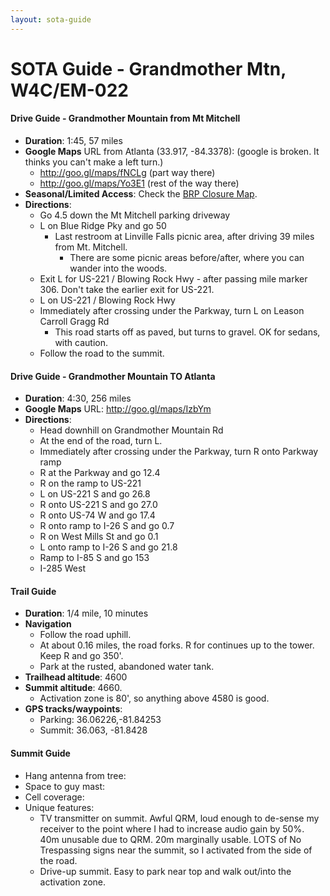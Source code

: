 ```yaml
---
layout: sota-guide
---
```

# SOTA Guide - Grandmother Mtn, W4C/EM-022

#### Drive Guide - Grandmother Mountain from Mt Mitchell

* **Duration**: 1:45, 57 miles
* **Google Maps** URL from Atlanta (33.917, -84.3378): (google is broken.  It thinks you can't make a left turn.)
    * http://goo.gl/maps/fNCLg (part way there) 
    * http://goo.gl/maps/Yo3E1  (rest of the way there)
* **Seasonal/Limited Access**: Check the [BRP Closure Map](http://www.nps.gov/maps/blri/road-closures/).
* **Directions**:
    * Go 4.5 down the Mt Mitchell parking driveway
    * L on Blue Ridge Pky and go 50
        * Last restroom at Linville Falls picnic area, after driving 39 miles from Mt. Mitchell.
            * There are some picnic areas before/after, where you can wander into the woods.
    * Exit L for US-221 / Blowing Rock Hwy - after passing mile marker 306.  Don't take the earlier exit for US-221.
    * L on US-221 / Blowing Rock Hwy
    * Immediately after crossing under the Parkway, turn L on Leason Carroll Gragg Rd
        * This road starts off as paved, but turns to gravel.  OK for sedans, with caution.
    * Follow the road to the summit.

#### Drive Guide - Grandmother Mountain TO Atlanta

* **Duration**: 4:30, 256 miles
* **Google Maps** URL: http://goo.gl/maps/IzbYm
* **Directions**:
    * Head downhill on Grandmother Mountain Rd
    * At the end of the road, turn L.
    * Immediately after crossing under the Parkway, turn R onto Parkway ramp
    * R at the Parkway and go 12.4
    * R on the ramp to US-221
    * L on US-221 S and go 26.8
    * R onto US-221 S and go 27.0
    * R onto US-74 W and go 17.4
    * R onto ramp to I-26 S and go 0.7
    * R on West Mills St and go 0.1
    * L onto ramp to I-26 S and go 21.8
    * Ramp to I-85 S and go 153
    * I-285 West

#### Trail Guide

* **Duration**: 1/4 mile, 10 minutes
* **Navigation**
    * Follow the road uphill.
    * At about 0.16 miles, the road forks.  R for continues up to the tower.  Keep R and go 350'.
    * Park at the rusted, abandoned water tank.
* **Trailhead altitude**: 4600
* **Summit altitude**: 4660.
    * Activation zone is 80', so anything above 4580 is good.
* **GPS tracks/waypoints**:
    * Parking: 36.06226,-81.84253
    * Summit: 36.063, -81.8428

#### Summit Guide

* Hang antenna from tree:
* Space to guy mast:
* Cell coverage:
* Unique features:
    * TV transmitter on summit.  Awful QRM, loud enough to de-sense my receiver to the point where I had to increase audio gain by 50%.  40m unusable due to QRM.  20m marginally usable. LOTS of No Trespassing signs near the summit, so I activated from the side of the road.
    * Drive-up summit.  Easy to park near top and walk out/into the activation zone.
